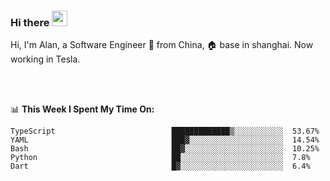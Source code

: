 ### Hi there <img src="https://media.giphy.com/media/hvRJCLFzcasrR4ia7z/giphy.gif" width="25px">

<!-- ![visitors](https://visitor-badge.glitch.me/badge?page_id=dislfyer.dislfyer) -->

Hi, I'm Alan, a Software Engineer 🚀 from China, 🏠 base in shanghai. Now working in Tesla.

<br/>
<br/>

📊 **This Week I Spent My Time On:**


<!--START_SECTION:waka-->

```text
TypeScript                          █████████████▒░░░░░░░░░░░  53.67%
YAML                                ███▓░░░░░░░░░░░░░░░░░░░░░  14.54%
Bash                                ██▓░░░░░░░░░░░░░░░░░░░░░░  10.25%
Python                              ██░░░░░░░░░░░░░░░░░░░░░░░  7.8%
Dart                                █▓░░░░░░░░░░░░░░░░░░░░░░░  6.4%
```

<!--END_SECTION:waka-->

<!--
**About Me:**
 -->
